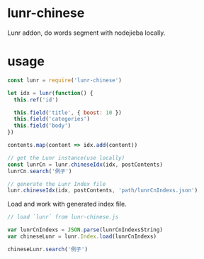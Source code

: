 # lunr-chinese
Lunr addon, do words segment with nodejieba locally.

# usage
```JavaScript
const lunr = require('lunr-chinese')

let idx = lunr(function() {
  this.ref('id')

  this.field('title', { boost: 10 })
  this.field('categories')
  this.field('body')
})

contents.map(content => idx.add(content))

// get the Lunr instance(use locally)
const lunrCn = lunr.chineseIdx(idx, postContents)
lunrCn.search('例子')

// generate the Lunr Index file
lunr.chineseIdx(idx, postContents, 'path/lunrCnIndexs.json')
```

Load and work with generated index file.

```JavaScript
// load `lunr` from lunr-chinese.js

var lunrCnIndexs = JSON.parse(lunrCnIndexsString)
var chineseLunr = lunr.Index.load(lunrCnIndexs)

chineseLunr.search('例子')
```

